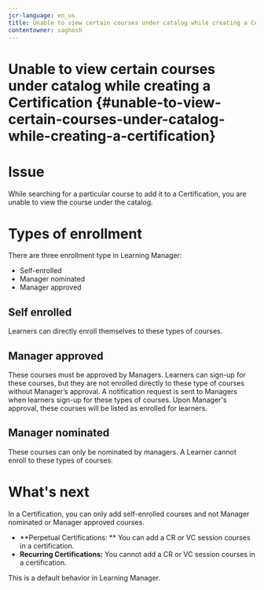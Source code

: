 ```yaml
---
jcr-language: en_us
title: Unable to view certain courses under catalog while creating a Certification
contentowner: saghosh
---
```



# Unable to view certain courses under catalog while creating a Certification {#unable-to-view-certain-courses-under-catalog-while-creating-a-certification}

# Issue

While searching for a particular course to add it to a Certification, you are unable to view the course under the catalog.

# Types of enrollment

There are three enrollment type in Learning Manager:

* Self-enrolled
* Manager nominated
* Manager approved

## Self enrolled

Learners can directly enroll themselves to these types of courses.

## Manager approved

These courses must be approved by Managers. Learners can sign-up for these courses, but they are not enrolled directly to these type of courses without Manager’s approval. A notification request is sent to Managers when learners sign-up for these types of courses. Upon Manager's approval, these courses will be listed as enrolled for learners.

## Manager nominated

These courses can only be nominated by managers. A Learner cannot enroll to these types of courses.

# What's next

In a Certification, you can only add self-enrolled courses and not Manager nominated or Manager approved courses.

* **Perpetual Certifications: **&nbsp;You can add a CR or VC session courses in a certification.
* **Recurring Certifications:** You cannot add a CR or VC session courses in a certification.

This is a default behavior in Learning Manager.
